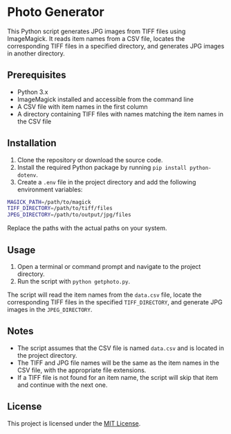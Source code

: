 # Photo Generator

This Python script generates JPG images from TIFF files using ImageMagick. It reads item names from a CSV file, locates the corresponding TIFF files in a specified directory, and generates JPG images in another directory.

## Prerequisites

- Python 3.x
- ImageMagick installed and accessible from the command line
- A CSV file with item names in the first column
- A directory containing TIFF files with names matching the item names in the CSV file

## Installation

1. Clone the repository or download the source code.
2. Install the required Python package by running `pip install python-dotenv`.
3. Create a `.env` file in the project directory and add the following environment variables:

```bash
MAGICK_PATH=/path/to/magick
TIFF_DIRECTORY=/path/to/tiff/files
JPEG_DIRECTORY=/path/to/output/jpg/files
```
Replace the paths with the actual paths on your system.

## Usage

1. Open a terminal or command prompt and navigate to the project directory.
2. Run the script with `python getphoto.py`.

The script will read the item names from the `data.csv` file, locate the corresponding TIFF files in the specified `TIFF_DIRECTORY`, and generate JPG images in the `JPEG_DIRECTORY`.

## Notes

- The script assumes that the CSV file is named `data.csv` and is located in the project directory.
- The TIFF and JPG file names will be the same as the item names in the CSV file, with the appropriate file extensions.
- If a TIFF file is not found for an item name, the script will skip that item and continue with the next one.

## License

This project is licensed under the [MIT License](LICENSE).